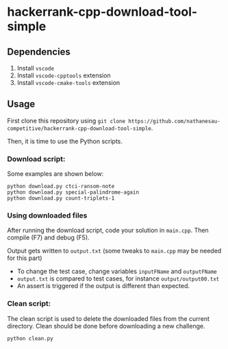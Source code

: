 # hackerrank-cpp-download-tool-simple

## Dependencies

1. Install ``vscode``
2. Install ``vscode-cpptools`` extension
3. Install ``vscode-cmake-tools`` extension

## Usage

First clone this repository using ``git clone https://github.com/nathanesau-competitive/hackerrank-cpp-download-tool-simple``.

Then, it is time to use the Python scripts.

### Download script:

Some examples are shown below:

    python download.py ctci-ransom-note
    python download.py special-palindrome-again
    python download.py count-triplets-1

### Using downloaded files

After running the download script, code your solution in ``main.cpp``. Then compile (F7) and debug (F5).

Output gets written to ``output.txt`` (some tweaks to ``main.cpp`` may be needed for this part)

* To change the test case, change variables ``inputFName`` and ``outputFName``
* ``output.txt`` is compared to test cases, for instance ``output/output00.txt``
* An assert is triggered if the output is different than expected.

### Clean script:

The clean script is used to delete the downloaded files from the current directory. Clean should be done before downloading a new challenge.

    python clean.py